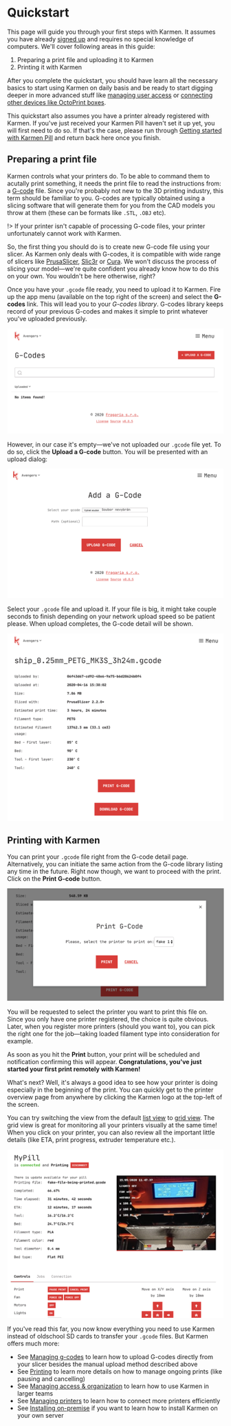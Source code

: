 # Quickstart

This page will guide you through your first steps with Karmen. It assumes you
have already [signed up](https://cloud.karmen.tech/register) and requires no
special knowledge of computers. We'll cover following areas in this guide:

1. Preparing a print file and uploading it to Karmen
2. Printing it with Karmen

After you complete the quickstart, you should have learn all the necessary
basics to start using Karmen on daily basis and be ready to start digging
deeper in more advanced stuff like [managing user access](old/access.md) or
[connecting other devices like OctoPrint
boxes](old/printers.md?id=adding-an-octoprint-device).

This quickstart also assumes you have a printer already registered with Karmen.
If you've just received your Karmen Pill haven't set it up yet, you will first
need to do so. If that's the case, please run through [Getting started with
Karmen Pill](old/pill-getting-started.md) and return back here once you finish.

## Preparing a print file

Karmen controls what your printers do. To be able to command them to acutally
print something, it needs the print file to read the instructions from: a
[G-code](https://reprap.org/wiki/G-code) file. Since you're probably not new to
the 3D printing industry, this term should be familiar to you. G-codes are
typically obtained using a slicing software that will generate them for you from
the CAD models you throw at them (these can be formats like `.STL`, `.OBJ` etc).

!> If your printer isn't capable of processing G-code files, your printer
unfortunately cannot work with Karmen.

So, the first thing you should do is to create new G-code file using your slicer. As
Karmen only deals with G-codes, it is compatible with wide range of slicers like
[PrusaSlicer](https://www.prusa3d.com/prusaslicer/),
[Slic3r](https://slic3r.org/) or
[Cura](https://ultimaker.com/software/ultimaker-cura). We won't discuss the
process of slicing your model—we're quite confident you already know how to do
this on your own. You wouldn't be here otherwise, right?

Once you have your `.gcode` file ready, you need to upload it to Karmen. Fire up
the app menu (available on the top right of the screen) and select the
**G-codes** link. This will lead you to your *G-codes library*. G-codes
library keeps record of your previous G-codes and makes it simple to print
whatever you've uploaded previously.


<div class="center">

![G-codes library](_media/quickstart-gcodes.png ":size=600x292")

</div>

However, in our case it's empty—we've not uploaded our `.gcode` file yet. To do so,
click the **Upload a G-code** button. You will be presented with an upload dialog:

<div class="center">

![G-code upload dialog](_media/quickstart-upload.png ":size=600x357")

</div>

Select your `.gcode` file and upload it. If your file is big, it might take
couple seconds to finish depending on your network upload speed so be patient
please. When upload completes, the G-code detail will be shown.


<div class="center">

![G-code detail](_media/quickstart-gcode-detail.png ":size=600x518")

</div>

## Printing with Karmen

You can print your `.gcode` file right from the G-code detail page.
Alternatively, you can initiate the same action from the G-code library
listing any time in the future. Right now though, we want to proceed with the
print. Click on the **Print G-code** button.

<div class="center">

![Printer selection](_media/quickstart-printer-selection.png ":size=600x357")

</div>

You will be requested to select the printer you want to print this file on.
Since you only have one printer registered, the choice is quite obvious. Later,
when you register more printers (should you want to), you can pick the right one
for the job—taking loaded filament type into consideration for example.

As soon as you hit the **Print** button, your print will be scheduled and
notification confirming this will appear. **Congratulations, you've just started
your first print remotely with Karmen!**

What's next? Well, it's always a good idea to see how your printer is doing
especially in the beginning of the print. You can quickly get to the printer
overview page from anywhere by clicking the Karmen logo at the top-left of the screen.


You can try switching the view from the default [list
view](old/printing.md?id=list-view) to [grid view](old/printing.md?id=grid-view). The
grid view is great for monitoring all your printers visually at the same time!
When you click on your printer, you can also review all the important little
details (like ETA, print progress, extruder temperature etc.).

<div class="center">

![Printer detail](_media/quickstart-printer-detail.png ":size=600x357")

</div>

If you've read this far, you now know everything you need to use Karmen instead of
oldschool SD cards to transfer your `.gcode` files. But Karmen offers much more:

- See [Managing g-codes](old/gcodes.md) to learn how to upload G-codes directly from
  your slicer besides the manual upload method described above
- See [Printing](old/printing.md) to learn more details on how to manage ongoing
  prints (like pausing and cancelling)
- See [Managing access & organization](old/access.md) to learn how to use Karmen in
  larger teams
- See [Managing printers](old/printers.md) to learn how to connect more printers
  efficiently
- See [Installing on-premise](old/on-premise.md) if you want to learn how to install
  Karmen on your own server
